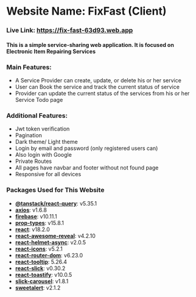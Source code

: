 # Website Name: FixFast (Client)
### Live Link: https://fix-fast-63d93.web.app
#### This is a simple service-sharing web application. It is focused on Electronic Item Repairing Services

  
### Main Features:
+ A Service Provider can create, update, or delete his or her service
+ User can Book the service and track the current status of service
+ Provider can update the current status of the services from his or her Service Todo page

### Additional Features:
+ Jwt token verification
+ Pagination
+ Dark theme/ Light theme
+ Login by email and password (only registered users can)
+ Also login with Google 
+ Private Routes
+ All pages have navbar and footer without not found page
+ Responsive for all devices

### Packages Used for This Website

- **[@tanstack/react-query](https://github.com/tannerlinsley/react-query)**: v5.35.1
- **[axios](https://github.com/axios/axios)**: v1.6.8
- **[firebase](https://firebase.google.com/)**: v10.11.1
- **[prop-types](https://github.com/facebook/prop-types)**: v15.8.1
- **[react](https://github.com/facebook/react)**: v18.2.0
- **[react-awesome-reveal](https://github.com/dennismorello/react-awesome-reveal)**: v4.2.10
- **[react-helmet-async](https://github.com/staylor/react-helmet-async)**: v2.0.5
- **[react-icons](https://github.com/react-icons/react-icons)**: v5.2.1
- **[react-router-dom](https://reactrouter.com/web/guides/quick-start)**: v6.23.0
- **[react-tooltip](https://www.npmjs.com/package/react-tooltip)**: 5.26.4
- **[react-slick](https://github.com/akiran/react-slick)**: v0.30.2
- **[react-toastify](https://github.com/fkhadra/react-toastify)**: v10.0.5
- **[slick-carousel](https://github.com/kenwheeler/slick)**: v1.8.1
- **[sweetalert](https://github.com/t4t5/sweetalert)**: v2.1.2

